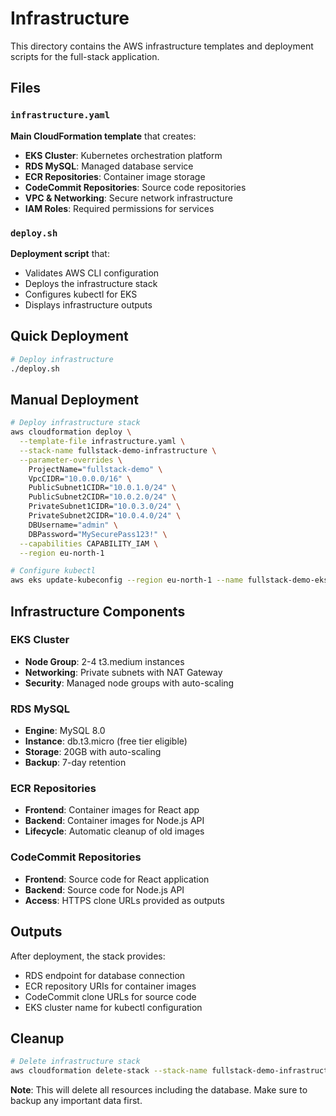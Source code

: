# Infrastructure

This directory contains the AWS infrastructure templates and deployment scripts for the full-stack application.

## Files

### `infrastructure.yaml`
**Main CloudFormation template** that creates:
- **EKS Cluster**: Kubernetes orchestration platform
- **RDS MySQL**: Managed database service
- **ECR Repositories**: Container image storage
- **CodeCommit Repositories**: Source code repositories
- **VPC & Networking**: Secure network infrastructure
- **IAM Roles**: Required permissions for services

### `deploy.sh`
**Deployment script** that:
- Validates AWS CLI configuration
- Deploys the infrastructure stack
- Configures kubectl for EKS
- Displays infrastructure outputs

## Quick Deployment

```bash
# Deploy infrastructure
./deploy.sh
```

## Manual Deployment

```bash
# Deploy infrastructure stack
aws cloudformation deploy \
  --template-file infrastructure.yaml \
  --stack-name fullstack-demo-infrastructure \
  --parameter-overrides \
    ProjectName="fullstack-demo" \
    VpcCIDR="10.0.0.0/16" \
    PublicSubnet1CIDR="10.0.1.0/24" \
    PublicSubnet2CIDR="10.0.2.0/24" \
    PrivateSubnet1CIDR="10.0.3.0/24" \
    PrivateSubnet2CIDR="10.0.4.0/24" \
    DBUsername="admin" \
    DBPassword="MySecurePass123!" \
  --capabilities CAPABILITY_IAM \
  --region eu-north-1

# Configure kubectl
aws eks update-kubeconfig --region eu-north-1 --name fullstack-demo-eks-cluster
```

## Infrastructure Components

### EKS Cluster
- **Node Group**: 2-4 t3.medium instances
- **Networking**: Private subnets with NAT Gateway
- **Security**: Managed node groups with auto-scaling

### RDS MySQL
- **Engine**: MySQL 8.0
- **Instance**: db.t3.micro (free tier eligible)
- **Storage**: 20GB with auto-scaling
- **Backup**: 7-day retention

### ECR Repositories
- **Frontend**: Container images for React app
- **Backend**: Container images for Node.js API
- **Lifecycle**: Automatic cleanup of old images

### CodeCommit Repositories
- **Frontend**: Source code for React application
- **Backend**: Source code for Node.js API
- **Access**: HTTPS clone URLs provided as outputs

## Outputs

After deployment, the stack provides:
- RDS endpoint for database connection
- ECR repository URIs for container images
- CodeCommit clone URLs for source code
- EKS cluster name for kubectl configuration

## Cleanup

```bash
# Delete infrastructure stack
aws cloudformation delete-stack --stack-name fullstack-demo-infrastructure --region eu-north-1
```

**Note**: This will delete all resources including the database. Make sure to backup any important data first.
